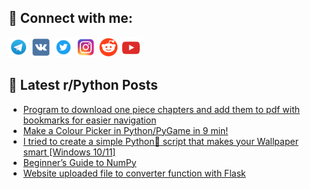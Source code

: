 ## 🔎 Connect with me:
[<img src="https://github.com/bullbesh/bullbesh/blob/main/images/Telegram.png" width="32" height="32" />](https://t.me/bullbesh)
[<img src="https://github.com/bullbesh/bullbesh/blob/main/images/VK.png" width="32" height="32" />](https://vk.com/bullbesh)
[<img src="https://github.com/bullbesh/bullbesh/blob/main/images/Twitter.png" width="32" height="32" />](https://twitter.com/bullbesh1)
[<img src="https://github.com/bullbesh/bullbesh/blob/main/images/Instagram.png" width="32" height="32" />](https://www.instagram.com/bullbesh)
[<img src="https://github.com/bullbesh/bullbesh/blob/main/images/Reddit.png" width="32" height="32" />](https://www.reddit.com/user/bullbesh)
[<img src="https://github.com/bullbesh/bullbesh/blob/main/images/YouTube.png" width="32" height="32" />](https://www.youtube.com/channel/UCtfjRs6uzgq5mfm8S06WTcg)

## 📕 Latest r/Python Posts
<!-- BLOG-POST-LIST:START -->
- [Program to download one piece chapters and add them to pdf with bookmarks for easier navigation](https://www.reddit.com/r/Python/comments/xhng7s/program_to_download_one_piece_chapters_and_add/)
- [Make a Colour Picker in Python/PyGame in 9 min!](https://www.reddit.com/r/Python/comments/xhmxdl/make_a_colour_picker_in_pythonpygame_in_9_min/)
- [I tried to create a simple Python🐍 script that makes your Wallpaper smart [Windows 10/11]](https://www.reddit.com/r/Python/comments/xhmfgo/i_tried_to_create_a_simple_python_script_that/)
- [Beginner’s Guide to NumPy](https://www.reddit.com/r/Python/comments/xhm5ym/beginners_guide_to_numpy/)
- [Website uploaded file to converter function with Flask](https://www.reddit.com/r/Python/comments/xhl18z/website_uploaded_file_to_converter_function_with/)
<!-- BLOG-POST-LIST:END -->
